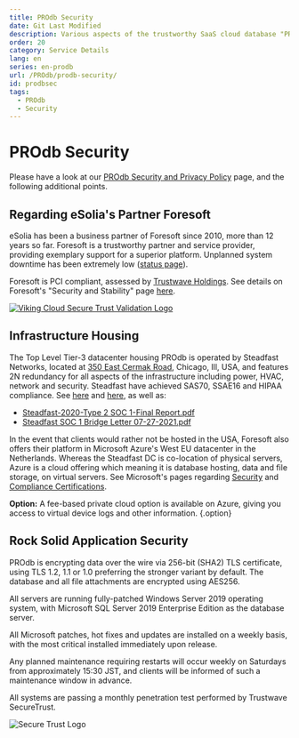 ```yaml
---
title: PROdb Security
date: Git Last Modified
description: Various aspects of the trustworthy SaaS cloud database "PROdb"
order: 20
category: Service Details
lang: en
series: en-prodb
url: /PROdb/prodb-security/
id: prodbsec
tags:
  - PROdb
  - Security
---
```


# PROdb Security

Please have a look at our [PROdb Security and Privacy Policy](https://esolia.com/prodb-security-and-privacy) page, and the following additional points. 

## Regarding eSolia's Partner Foresoft

eSolia has been a business partner of Foresoft since 2010, more than 12 years so far. Foresoft is a trustworthy partner and service provider, providing exemplary support for a superior platform. Unplanned system downtime has been extremely low ([status page](http://status.foresoft.net/1019628)).

Foresoft is PCI compliant, assessed by [Trustwave Holdings](https://www.trustwave.com/en-us/capabilities/by-mandate/pci/). See details on Foresoft's "Security and Stability" page [here](https://teamdesk.crmdesk.com/answer.aspx?aid=11476).

[![Viking Cloud Secure Trust Validation Logo](/assets/img/viking-cloud-validate.png)](https://sealserver.trustwave.com/cert.php?customerId=7901d29c0ca511e0b34b005056b201e5)

## Infrastructure Housing

The Top Level Tier-3 datacenter housing PROdb is operated by Steadfast Networks, located at [350 East Cermak Road](https://www.steadfast.net/managed-hosting/data-center-colocation/350-e-cermak-chicago-data-center), Chicago, Ill, USA, and features 2N redundancy for all aspects of the infrastructure including power, HVAC, network and security. Steadfast have achieved SAS70, SSAE16 and HIPAA compliance. See [here](https://www.steadfast.net/healthcare) and [here](https://teamdesk.crmdesk.com/answer.aspx?aid=11476), as well as: 

* [Steadfast-2020-Type 2 SOC 1-Final Report.pdf](https://teamdesk.crmdesk.com/image.aspx?mode=file&id=16061)
* [Steadfast SOC 1 Bridge Letter 07-27-2021.pdf](https://teamdesk.crmdesk.com/image.aspx?mode=file&id=16179)

In the event that clients would rather not be hosted in the USA, Foresoft also offers their platform in Microsoft Azure's West EU datacenter in the Netherlands. Whereas the Steadfast DC is co-location of physical servers, Azure is a cloud offering which meaning it is database hosting, data and file storage, on virtual servers. See Microsoft's pages regarding [Security](https://azure.microsoft.com/en-us/overview/security/) and [Compliance Certifications](https://azure.microsoft.com/en-us/overview/trusted-cloud/compliance/). 

**Option:** A fee-based private cloud option is available on Azure, giving you access to virtual device logs and other information. {.option}

## Rock Solid Application Security
PROdb is encrypting data over the wire via 256-bit (SHA2) TLS certificate, using TLS 1.2, 1.1 or 1.0 preferring the stronger variant by default. The database and all file attachments are encrypted using AES256. 

All servers are running fully-patched Windows Server 2019 operating system, with Microsoft SQL Server 2019 Enterprise Edition as the database server.

All Microsoft patches, hot fixes and updates are installed on a weekly basis, with the most critical installed immediately upon release. 

Any planned maintenance requiring restarts will occur weekly on Saturdays from approximately 15:30 JST, and clients will be informed of such a maintenance window in advance. 

All systems are passing a monthly penetration test performed by Trustwave SecureTrust. 

![Secure Trust Logo](/assets/img/securetrust-logo-250.png)

          
